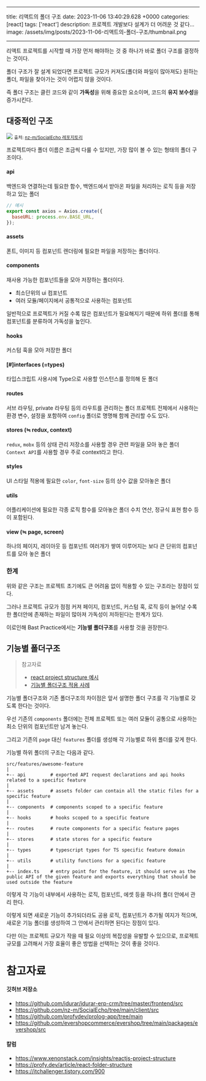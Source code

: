 

---
title: 리액트의 폴더 구조 
date: 2023-11-06 13:40:29.628 +0000
categories: [react]
tags: ['react']
description: 프로젝트 개발보다 설계가 더 어려운 것 같다...
image: /assets/img/posts/2023-11-06-리액트의-폴더-구조/thumbnail.png

---

리액트 프로젝트를 시작할 때 가장 먼저 해야하는 것 중 하나가 바로 폴더 구조를 결정하는 것이다.

폴더 구조가 잘 설계 되었다면 프로젝트 규모가 커져도(폴더와 파일이 많아져도) 원하는 폴더, 파일을 찾아가는 것이 어렵지 않을 것이다.

즉 폴더 구조는 클린 코드와 같이 **가독성**을 위해 중요한 요소이며, 코드의 **유지 보수성**을 증가시킨다.

## 대중적인 구조

![](/assets/img/posts/2023-11-06-리액트의-폴더-구조/img0.png)
<small>출처: [nz-m/SocialEcho 레포지토리](https://github.com/nz-m/SocialEcho/tree/main/client/src)</small>

프로젝트마다 폴더 이름은 조금씩 다룰 수 있지만, 가장 많이 볼 수 있는 형태의 폴더 구조이다.

#### api
백엔드와 연결하는데 필요한 함수, 백엔드에서 받아온 파일을 처리하는 로직 등을 저장하고 있는 폴더

```javascript
// 예시
export const axios = Axios.create({
  baseURL: process.env.BASE_URL,
});
```

#### assets
폰트, 이미지 등 컴포넌트 렌더링에 필요한 파일을 저장하는 폴더이다.

#### components
재사용 가능한 컴포넌트들을 모아 저장하는 폴더이다.
- 최소단위의 ui 컴포넌트
- 여러 모듈/페이지에서 공통적으로 사용하는 컴포넌트

일반적으로 프로젝트가 커질 수록 많은 컴포넌트가 필요해지기 때문에 하위 폴더를 통해 컴포넌트를 분류하여 가독성을 높인다.

#### hooks
커스텀 훅을 모아 저장한 폴더

#### [#]interfaces (=types)
타입스크립트 사용시에 Type으로 사용할 인스턴스를 정의해 둔 폴더

#### routes
서브 라우팅, private 라우팅 등의 라우트를 관리하는 폴더
프로젝트 전체에서 사용하는 환경 변수, 설정을 포함하여 `config` 폴더로 명명해 함께 관리할 수도 있다.

#### stores (≒ redux, context)
`redux`, `mobx` 등의 상태 관리 저장소를 사용할 경우 관련 파일을 모아 놓은 폴더
`Context API`를 사용할 경우 주로 context라고 한다.

#### styles
UI 스타일 적용에 필요한 `color`, `font-size` 등의 상수 값을 모아놓은 폴더

#### utils
어플리케이션에 필요한 각종 로직 함수를 모아놓은 폴더
수치 연산, 정규식 표현 함수 등이 포함된다.

#### view (≒ page, screen)
하나의 페이지, 레이아웃 등 컴포넌트 여러개가 쌓여 이루어지는 보다 큰 단위의 컴포넌트를 모아 놓은 폴더

### 한계
위와 같은 구조는 프로젝트 초기에도 큰 어려움 없이 적용할 수 있는 구조라는 장점이 있다.

그러나 프로젝트 규모가 점점 커져 페이지, 컴포넌트, 커스텀 훅, 로직 등이 늘어날 수록 한 폴더안에 존재하는 파일이 많아져 가독성이 저하된다는 한계가 있다.

이로인해 Bast Practice에서는 **기능별 폴더구조**를 사용할 것을 권장한다.

## 기능별 폴더구조

> 참고자료 
> - [react project structure 예시](https://github.com/alan2207/bulletproof-react/blob/master/docs/project-structure.md)
> - [기능별 폴더구조 적용 사례](https://github.com/profydev/prolog-app/tree/main)

기능별 폴더구조와 기존 폴더구조의 차이점은 앞서 설명한 폴더 구조를 각 기능별로 갖도록 한다는 것이다.


우선 기존의 `components` 폴더에는 전체 프로젝트 또는 여러 모듈이 공통으로 사용하는 최소 단위의 컴포넌트만 남겨 놓는다.

그리고 기존의 `page` 대신 `features` 폴더를 생성해 각 기능별로 하위 폴더를 갖게 한다.

기능별 하위 폴더의 구조는 다음과 같다.

```
src/features/awesome-feature
|
+-- api         # exported API request declarations and api hooks related to a specific feature
|
+-- assets      # assets folder can contain all the static files for a specific feature
|
+-- components  # components scoped to a specific feature
|
+-- hooks       # hooks scoped to a specific feature
|
+-- routes      # route components for a specific feature pages
|
+-- stores      # state stores for a specific feature
|
+-- types       # typescript types for TS specific feature domain
|
+-- utils       # utility functions for a specific feature
|
+-- index.ts    # entry point for the feature, it should serve as the public API of the given feature and exports everything that should be used outside the feature

```

이렇게 각 기능이 내부에서 사용하는 로직, 컴포넌트, 에셋 등을 하나의 폴더 안에서 관리 한다.

이렇게 되면 새로운 기능이 추가되더라도 공용 로직, 컴포넌트가 추가될 여지가 적으며, 새로운 기능 폴더를 생성하여 그 안에서 관리하면 된다는 장점이 있다.

다만 이는 프로젝트 규모가 작을 때 필요 이상의 복잡성을 유발할 수 있으므로, 프로젝트 규모를 고려해서 가장 효율이 좋은 방법을 선택하는 것이 좋을 것이다.

# 참고자료

#### 깃허브 저장소
- https://github.com/idurar/idurar-erp-crm/tree/master/frontend/src
- https://github.com/nz-m/SocialEcho/tree/main/client/src
- https://github.com/profydev/prolog-app/tree/main
- https://github.com/evershopcommerce/evershop/tree/main/packages/evershop/src

#### 칼럼
- https://www.xenonstack.com/insights/reactjs-project-structure
- https://profy.dev/article/react-folder-structure
- https://itchallenger.tistory.com/900

        